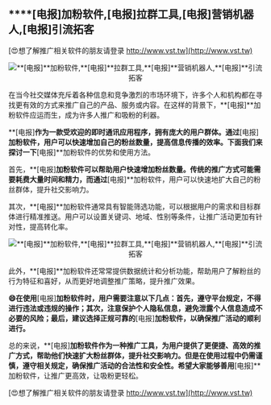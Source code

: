 ## ****[电报]**加粉软件,**[电报]**拉群工具,**[电报]**营销机器人,**[电报]**引流拓客**

[😍想了解推广相关软件的朋友请登录 http://www.vst.tw](http://www.vst.tw)

 <center><img src="https://vst.tw/MP4/tuiguang/png/1.png" alt="**[电报]**加粉软件,**[电报]**拉群工具,**[电报]**营销机器人,**[电报]**引流拓客"></center>

在当今社交媒体充斥着各种信息和竞争激烈的市场环境下，许多个人和机构都在寻找更有效的方式来推广自己的产品、服务或内容。在这样的背景下，**[电报]**加粉软件应运而生，成为许多人推广和吸粉的利器。

**[电报]**作为一款受欢迎的即时通讯应用程序，拥有庞大的用户群体。通过**[电报]**加粉软件，用户可以快速增加自己的粉丝数量，提高信息传播的效率。下面我们来探讨一下**[电报]**加粉软件的优势和使用方法。

首先，**[电报]**加粉软件可以帮助用户快速增加粉丝数量。传统的推广方式可能需要耗费大量时间和精力，而通过**[电报]**加粉软件，用户可以快速地扩大自己的粉丝群体，提升社交影响力。

其次，**[电报]**加粉软件通常具有智能筛选功能，可以根据用户的需求和目标群体进行精准推送。用户可以设置关键词、地域、性别等条件，让推广活动更加有针对性，提高转化率。

 <center><img src="https://vst.tw/MP4/tuiguang/png/1.png" alt="**[电报]**加粉软件,**[电报]**拉群工具,**[电报]**营销机器人,**[电报]**引流拓客"></center>

此外，**[电报]**加粉软件还常常提供数据统计和分析功能，帮助用户了解粉丝的行为特征和喜好，从而更好地调整推广策略，提升推广效果。

**😄在使用**[电报]**加粉软件时，用户需要注意以下几点：首先，遵守平台规定，不得进行违法或违规的操作；其次，注意保护个人隐私信息，避免泄露个人信息造成不必要的风险；最后，建议选择正规可靠的**[电报]**加粉软件，以确保推广活动的顺利进行。**

总的来说，**[电报]**加粉软件作为一种推广工具，为用户提供了更便捷、高效的推广方式，帮助他们快速扩大粉丝群体，提升社交影响力。但是在使用过程中仍需谨慎，遵守相关规定，确保推广活动的合法性和安全性。希望大家能够善用**[电报]**加粉软件，让推广更高效，让吸粉更轻松。

[😍想了解推广相关软件的朋友请登录 http://www.vst.tw](http://www.vst.tw)



